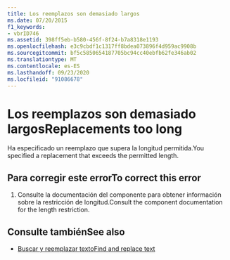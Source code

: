 ```yaml
---
title: Los reemplazos son demasiado largos
ms.date: 07/20/2015
f1_keywords:
- vbrID746
ms.assetid: 398ff5eb-b580-456f-8f24-b7a8318e1193
ms.openlocfilehash: e3c9cbdf1c1317ff8bdea073896f4d959ac9908b
ms.sourcegitcommit: bf5c5850654187705bc94cc40ebfb62fe346ab02
ms.translationtype: MT
ms.contentlocale: es-ES
ms.lasthandoff: 09/23/2020
ms.locfileid: "91086678"
---
```

# <a name="replacements-too-long"></a><span data-ttu-id="4be34-102">Los reemplazos son demasiado largos</span><span class="sxs-lookup"><span data-stu-id="4be34-102">Replacements too long</span></span>

<span data-ttu-id="4be34-103">Ha especificado un reemplazo que supera la longitud permitida.</span><span class="sxs-lookup"><span data-stu-id="4be34-103">You specified a replacement that exceeds the permitted length.</span></span>  
  
## <a name="to-correct-this-error"></a><span data-ttu-id="4be34-104">Para corregir este error</span><span class="sxs-lookup"><span data-stu-id="4be34-104">To correct this error</span></span>  
  
1. <span data-ttu-id="4be34-105">Consulte la documentación del componente para obtener información sobre la restricción de longitud.</span><span class="sxs-lookup"><span data-stu-id="4be34-105">Consult the component documentation for the length restriction.</span></span>  
  
## <a name="see-also"></a><span data-ttu-id="4be34-106">Consulte también</span><span class="sxs-lookup"><span data-stu-id="4be34-106">See also</span></span>

- [<span data-ttu-id="4be34-107">Buscar y reemplazar texto</span><span class="sxs-lookup"><span data-stu-id="4be34-107">Find and replace text</span></span>](/visualstudio/ide/finding-and-replacing-text)
